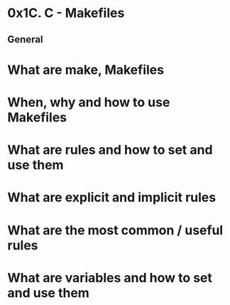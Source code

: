 # 0x1C. C - Makefiles

## General

# What are make, Makefiles
# When, why and how to use Makefiles
# What are rules and how to set and use them
# What are explicit and implicit rules
# What are the most common / useful rules
# What are variables and how to set and use them
